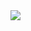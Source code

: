 <a href="https://visitcount.itsvg.in">
  <img src="https://visitcount.itsvg.in/api?id=Lexa&label=Profile%20Views&color=12&icon=2&pretty=true" />
</a>
